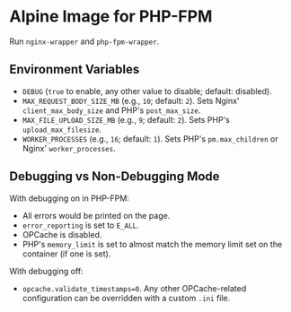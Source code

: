 # Alpine Image for PHP-FPM

Run `nginx-wrapper` and `php-fpm-wrapper`.

## Environment Variables

- `DEBUG` (`true` to enable, any other value to disable; default: disabled).
- `MAX_REQUEST_BODY_SIZE_MB` (e.g., `10`; default: `2`). Sets Nginx'
  `client_max_body_size` and PHP's `post_max_size`.
- `MAX_FILE_UPLOAD_SIZE_MB` (e.g., `9`; default: `2`). Sets PHP's
  `upload_max_filesize`.
- `WORKER_PROCESSES` (e.g., `16`; default: `1`). Sets PHP's `pm.max_children`
  or Nginx' `worker_processes`.


## Debugging vs Non-Debugging Mode

With debugging on in PHP-FPM:

- All errors would be printed on the page.
- `error_reporting` is set to `E_ALL`.
- OPCache is disabled.
- PHP's `memory_limit` is set to almost match the memory limit set on the
  container (if one is set).

With debugging off:

- `opcache.validate_timestamps=0`. Any other OPCache-related configuration
  can be overridden with a custom `.ini` file.
